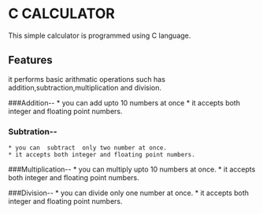 C CALCULATOR
============
  This simple calculator is programmed using C language.
  
 Features
 --------
   it performs basic arithmatic operations such has addition,subtraction,multiplication and division.
  
  ###Addition--
    * you can add upto 10 numbers at once
    * it accepts both integer and floating point numbers.
 
 ### Subtration--
    * you can  subtract  only two number at once.
    * it accepts both integer and floating point numbers.
  
  ###Multiplication--
    * you can  multiply upto 10 numbers at once.
    * it accepts both integer and floating point numbers.
  
  ###Division--
    * you can  divide only one number at once.
    * it accepts both integer and floating point numbers.
 
